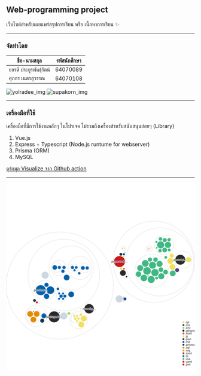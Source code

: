 ## Web-programming project
เว็บไซต์สำหรับเผยแพร่สรุปการเรียน หรือ เนื้อหาการเรียน ✨

---

### จัดทำโดย

| ชื่อ-นามสกุล | รหัสนักศึกษา |
| ----------- | ----------- |
| ยลรดี ประยูรพันธุ์รัตน์ | 64070089 |
| ศุภกร เนตรสุวรรณ | 64070108 |


<img alt="yolradee_img" src="https://i.ibb.co/hW6cV12/IMG-1973.png" width="280px" />

<img alt="supakorn_img" src="https://sv1.picz.in.th/images/2023/05/16/FNvxXE.webp" width="300px" />


---

### เครื่องมือที่ใช้
เครื่องมือที่มีการใช้งานหลักๆ ในโปรเจค ไม่รวมถึงเครื่องสำหรับสนับสนุนย่อยๆ (Library)
1. Vue.js
2. Express + Typescript (Node.js runtume for webserver)
3. Prisma (ORM)
4. MySQL

[ดูข้อมูล Visualize จาก Github action](https://mango-dune-07a8b7110.1.azurestaticapps.net/?repo=SupakornNetsuwan%2Fwebpro-project)

---

![Visualization of the codebase](./diagram.svg)
